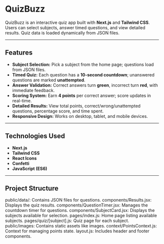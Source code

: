 # QuizBuzz

QuizBuzz is an interactive quiz app built with **Next.js** and **Tailwind CSS**. Users can select subjects, answer timed questions, and view detailed results. Quiz data is loaded dynamically from JSON files.

---

## Features

- **Subject Selection:** Pick a subject from the home page; questions load from JSON files.  
- **Timed Quiz:** Each question has a **10-second countdown**; unanswered questions are marked **unattempted**.  
- **Answer Validation:** Correct answers turn **green**, incorrect turn **red**, with immediate feedback.  
- **Scoring System:** Earn **4 points** per correct answer; score updates in real-time.  
- **Detailed Results:** View total points, correct/wrong/unattempted questions, percentage score, and time spent.  
- **Responsive Design:** Works on desktop, tablet, and mobile devices.  

---

## Technologies Used

- **Next.js**  
- **Tailwind CSS**  
- **React Icons**  
- **Confetti**  
- **JavaScript (ES6)**  

---

## Project Structure



public/data/: Contains JSON files for questions.
components/Results.jsx: Displays the quiz results.
components/QuestionTimer.jsx: Manages the countdown timer for questions.
components/SubjectCard.jsx: Displays the subjects available for selection.
pages/index.js: Home page listing available subjects.
pages/quiz/[subject].js: Quiz page for each subject.
public/images: Contains static assets like images.
context/PointsContext.js: Context for managing points state.
layout.js: Includes header and footer components.
